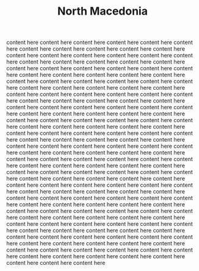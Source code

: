 ﻿---
title: '9. North Macedonia'
---
content here content here content here content here content here content here content here content here content here content here content here content here content here content here content here content here content here content here content here content here content here content here content here content here content here content here content here content here content here content here content here content here content here content here content here content here content here content here content here content here content here content here content here content here content here content here content here content here content here content here content here content here content here content here content here content here content here content here content here content here content here content here content here content here content here content here content here content here content here content here content here content here content here content here content here content here content here content here content here content here content here content here content here content here content here content here content here content here content here content here content here content here content here content here content here content here content here content here content here content here content here content here content here content here content here content here content here content here content here content here content here content here content here content here content here content here content here content here content here content here content here content here content here content here content here content here content here content here content here content here content here content here content here content here content here content here content here content here content here content here content here content here content here content here content here content here content here content here content here content here content here content here content here content here content here content here content here content here content here content here content here content here content here content here content here content here content here content here content here content here content here content here content here content here content here content here content here content here content here content here content here content here content here content here content here content here content here content here content here content here


